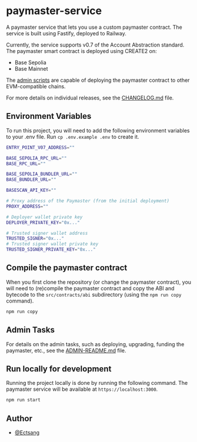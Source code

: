 # paymaster-service

A paymaster service that lets you use a custom paymaster contract. The service is built using Fastify, deployed to Railway.

Currently, the service supports v0.7 of the Account Abstraction standard. The paymaster smart contract is deployed using CREATE2 on:

- Base Sepolia
- Base Mainnet

The [admin scripts](ADMIN-README.md) are capable of deploying the paymaster contract to other EVM-compatible chains.

For more details on individual releases, see the [CHANGELOG.md](CHANGELOG.md) file.

## Environment Variables

To run this project, you will need to add the following environment variables to your .env file. Run `cp .env.example .env` to create it.

```bash
ENTRY_POINT_V07_ADDRESS=""

BASE_SEPOLIA_RPC_URL=""
BASE_RPC_URL=""

BASE_SEPOLIA_BUNDLER_URL=""
BASE_BUNDLER_URL=""

BASESCAN_API_KEY=""

# Proxy address of the Paymaster (from the initial deployment)
PROXY_ADDRESS=""

# Deployer wallet private key
DEPLOYER_PRIVATE_KEY="0x..."

# Trusted signer wallet address
TRUSTED_SIGNER="0x..."
# Trusted signer wallet private key
TRUSTED_SIGNER_PRIVATE_KEY="0x..."
```

## Compile the paymaster contract

When you first clone the repository (or change the paymaster contract), you will need to (re)compile the paymaster contract and copy the ABI and bytecode to the `src/contracts/abi` subdirectory (using the `npm run copy` command).

```bash
npm run copy
```

## Admin Tasks

For details on the admin tasks, such as deploying, upgrading, funding the paymaster, etc., see the [ADMIN-README.md](ADMIN-README.md) file.

## Run locally for development

Running the project locally is done by running the following command. The paymaster service will be available at `https://localhost:3000`.

```bash
npm run start
```

## Author

- [@Ectsang](https://www.github.com/Ectsang)
